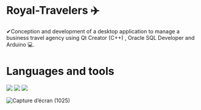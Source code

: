# Royal-Travelers ✈️​
✔Conception and development of a desktop application to manage a business travel agency using Qt Creator (C++) , Oracle SQL Developer and Arduino 💻​.
<br>
# Languages and tools
![](https://img.shields.io/badge/Qt-41CD52?style=for-the-badge&logo=qt&logoColor=white)
![](https://img.shields.io/badge/Oracle-F80000?style=for-the-badge&logo=Oracle&logoColor=white)
![](https://img.shields.io/badge/C%2B%2B-00599C?style=for-the-badge&logo=c%2B%2B&logoColor=white)

![Capture d’écran (1025)](https://github.com/user-attachments/assets/08997e2f-e8da-4e6c-b44f-70069592f40a)
